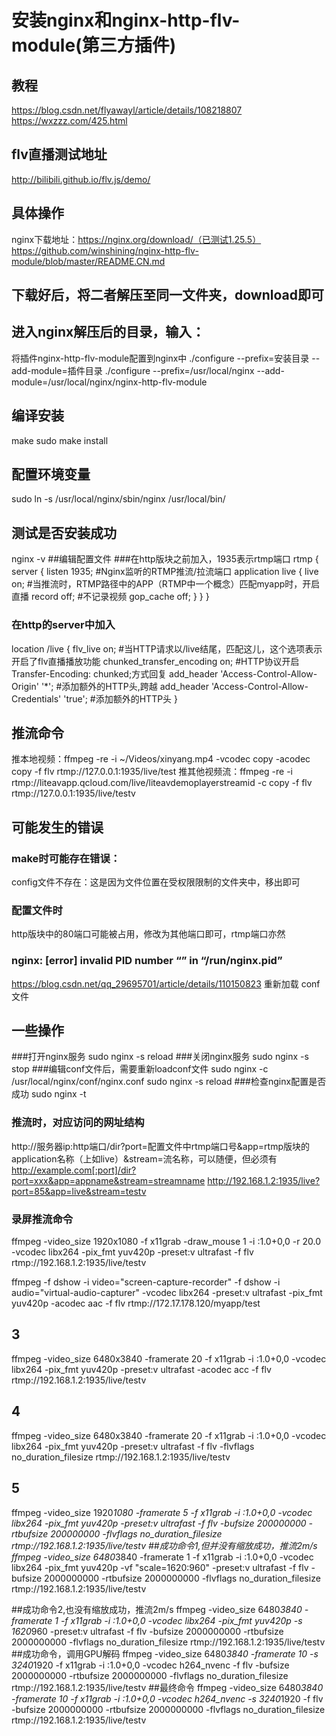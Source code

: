 # 安装nginx和nginx-http-flv-module(第三方插件)
## 教程
https://blog.csdn.net/flyawayl/article/details/108218807
https://wxzzz.com/425.html
## flv直播测试地址
http://bilibili.github.io/flv.js/demo/
## 具体操作
nginx下载地址：https://nginx.org/download/（已测试1.25.5）
https://github.com/winshining/nginx-http-flv-module/blob/master/README.CN.md
## 下载好后，将二者解压至同一文件夹，download即可
## 进入nginx解压后的目录，输入：
将插件nginx-http-flv-module配置到nginx中
./configure --prefix=安装目录 --add-module=插件目录
./configure --prefix=/usr/local/nginx  --add-module=/usr/local/nginx/nginx-http-flv-module
## 编译安装
make
sudo make install
## 配置环境变量
sudo ln -s /usr/local/nginx/sbin/nginx /usr/local/bin/
## 测试是否安装成功
nginx -v
##编辑配置文件
###在http版块之前加入，1935表示rtmp端口
rtmp {
    server {
        listen 1935; #Nginx监听的RTMP推流/拉流端口
        application live {
            live on; #当推流时，RTMP路径中的APP（RTMP中一个概念）匹配myapp时，开启直播
            record off; #不记录视频
            gop_cache off;
        }
    }
}
### 在http的server中加入
location /live {
    flv_live on; #当HTTP请求以/live结尾，匹配这儿，这个选项表示开启了flv直播播放功能
    chunked_transfer_encoding  on; #HTTP协议开启Transfer-Encoding: chunked;方式回复
    add_header 'Access-Control-Allow-Origin' '*'; #添加额外的HTTP头,跨越
    add_header 'Access-Control-Allow-Credentials' 'true'; #添加额外的HTTP头
}
## 推流命令
推本地视频：ffmpeg -re -i ~/Videos/xinyang.mp4 -vcodec copy -acodec copy -f flv rtmp://127.0.0.1:1935/live/test
推其他视频流：ffmpeg -re -i rtmp://liteavapp.qcloud.com/live/liteavdemoplayerstreamid -c copy -f flv rtmp://127.0.0.1:1935/live/testv
## 可能发生的错误
### make时可能存在错误：
config文件不存在：这是因为文件位置在受权限限制的文件夹中，移出即可
### 配置文件时
http版块中的80端口可能被占用，修改为其他端口即可，rtmp端口亦然
### nginx: [error] invalid PID number “” in “/run/nginx.pid” 
https://blog.csdn.net/qq_29695701/article/details/110150823
重新加载 conf文件
## 一些操作
###打开nginx服务
sudo nginx -s reload
###关闭nginx服务
sudo nginx -s stop
###编辑conf文件后，需要重新loadconf文件
sudo nginx -c /usr/local/nginx/conf/nginx.conf
sudo nginx -s reload
###检查nginx配置是否成功
sudo nginx -t

### 推流时，对应访问的网址结构
http://服务器ip:http端口/dir?port=配置文件中rtmp端口号&app=rtmp版块的application名称（上如live）&stream=流名称，可以随便，但必须有
http://example.com[:port]/dir?port=xxx&app=appname&stream=streamname
http://192.168.1.2:1935/live?port=85&app=live&stream=testv
### 录屏推流命令
ffmpeg -video_size 1920x1080 -f x11grab -draw_mouse 1 -i :1.0+0,0 -r 20.0 -vcodec libx264 -pix_fmt yuv420p -preset:v ultrafast -f flv rtmp://192.168.1.2:1935/live/testv

ffmpeg -f dshow -i video="screen-capture-recorder" -f dshow -i audio="virtual-audio-capturer" -vcodec libx264 -preset:v ultrafast -pix_fmt yuv420p -acodec aac -f flv rtmp://172.17.178.120/myapp/test

## 3
ffmpeg -video_size 6480x3840 -framerate 20 -f x11grab -i :1.0+0,0 -vcodec libx264 -pix_fmt yuv420p -preset:v ultrafast -acodec acc -f flv rtmp://192.168.1.2:1935/live/testv
## 4
ffmpeg -video_size 6480x3840 -framerate 20 -f x11grab -i :1.0+0,0 -vcodec libx264 -pix_fmt yuv420p -preset:v ultrafast -f flv -flvflags no_duration_filesize rtmp://192.168.1.2:1935/live/testv
## 5
ffmpeg -video_size 1920*1080 -framerate 5 -f x11grab -i :1.0+0,0 -vcodec libx264 -pix_fmt yuv420p -preset:v ultrafast -f flv -bufsize 200000000 -rtbufsize 200000000 -flvflags no_duration_filesize rtmp://192.168.1.2:1935/live/testv
##成功命令1,但并没有缩放成功，推流2m/s
ffmpeg -video_size 6480*3840 -framerate 1 -f x11grab -i :1.0+0,0 -vcodec libx264 -pix_fmt yuv420p -vf "scale=1620:960" -preset:v ultrafast -f flv -bufsize 2000000000 -rtbufsize 2000000000 -flvflags no_duration_filesize rtmp://192.168.1.2:1935/live/testv

##成功命令2,也没有缩放成功，推流2m/s
ffmpeg -video_size 6480*3840 -framerate 1 -f x11grab -i :1.0+0,0 -vcodec libx264 -pix_fmt yuv420p -s 1620*960 -preset:v ultrafast -f flv -bufsize 2000000000 -rtbufsize 2000000000 -flvflags no_duration_filesize rtmp://192.168.1.2:1935/live/testv
##成功命令，调用GPU解码
ffmpeg -video_size 6480*3840 -framerate 10 -s 3240*1920 -f x11grab -i :1.0+0,0 -vcodec h264_nvenc -f flv -bufsize 2000000000 -rtbufsize 2000000000 -flvflags no_duration_filesize rtmp://192.168.1.2:1935/live/testv
##最终命令
ffmpeg -video_size 6480*3840 -framerate 10 -f x11grab -i :1.0+0,0 -vcodec h264_nvenc -s 3240*1920 -f flv -bufsize 2000000000 -rtbufsize 2000000000 -flvflags no_duration_filesize rtmp://192.168.1.2:1935/live/testv

